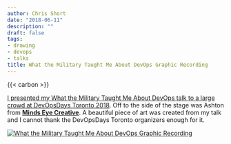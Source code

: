 ```yaml
---
author: Chris Short
date: "2018-06-11"
description: ""
draft: false
tags:
- drawing
- devops
- talks
title: What the Military Taught Me About DevOps Graphic Recording
---
```


{{< carbon >}}

[I presented my What the Military Taught Me About DevOps talk to a large crowd at DevOpsDays Toronto 2018](https://chrisshort.net/devopsdays-toronto-2018-what-the-military-taught-me-about-devops/). Off to the side of the stage was Ashton from [**Minds Eye Creative**](http://www.mindseyecreative.ca/). A beautiful piece of art was created from my talk and I cannot thank the DevOpsDays Toronto organizers enough for it.

[![What the Military Taught Me About DevOps Graphic Recording](https://shortcdn.com/chrisshort/drawings/DevOpsDaysTO_May30_2018_ChrisShort.jpg)](https://shortcdn.com/chrisshort/drawings/DevOpsDaysTO_May30_2018_ChrisShort.jpg)

